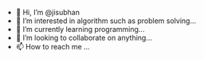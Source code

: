 - 👋 Hi, I’m @jisubhan
- 👀 I’m interested in algorithm such as problem solving...
- 🌱 I’m currently learning programming...
- 💞️ I’m looking to collaborate on anything...
- 📫 How to reach me ...

<!---
jisubhan/jisubhan is a ✨ special ✨ repository because its `README.md` (this file) appears on your GitHub profile.
You can click the Preview link to take a look at your changes.
--->
